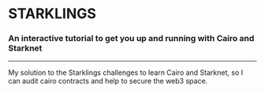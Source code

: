 

# STARKLINGS

### An interactive tutorial to get you up and running with Cairo and Starknet

---
My solution to the Starklings challenges to learn Cairo and Starknet, so I can audit cairo contracts and help to secure the web3 space.
